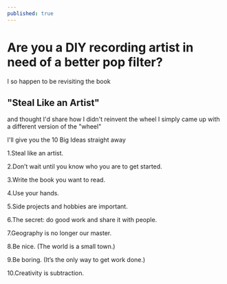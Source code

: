 ```yaml
---
published: true
---
```

# Are you a DIY recording artist in need of a better pop filter?

I so happen to be revisiting the book 
## "Steal Like an Artist"
and thought I'd share how I didn't reinvent the wheel I simply came up with a different version of the "wheel"

I'll give you the 10 Big Ideas straight away

1.Steal like an artist.

2.Don’t wait until you know who you are to get started.

3.Write the book you want to read.

4.Use your hands.

5.Side projects and hobbies are important.

6.The secret: do good work and share it with people.

7.Geography is no longer our master.

8.Be nice. (The world is a small town.)

9.Be boring. (It’s the only way to get work done.)

10.Creativity is subtraction.
